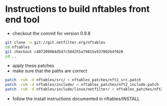 # Instructions to build nftables front end tool
- checkout the commit for version 0.9.8
``` bash
git clone -n git://git.netfilter.org/nftables
cd nftables
git checkout c487209984d5d7c504255a79815e937802b4f020
cd ..
```

- apply these patches
- make sure that the paths are correct
```bash
patch -ruN -d nftables/src/ < nftables_patches/nft2_src.patch
patch -ruN -d nftables/include/ < nftables_patches/nft2_include.patch
patch -ruN -d nftables/include/linux/netfilter/ < nftables_patches/nft2_include_linux_netfilter.patch
```
- follow the install instructions documented in nftables/INSTALL